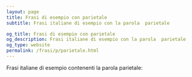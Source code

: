 ```yaml
---
layout: page
title: Frasi di esempio con parietale 
subtitle: Frasi italiane di esempio con la parola  parietale

og_title: Frasi di esempio con parietale 
og_description: Frasi italiane di esempio con la parola  parietale
og_type: website
permalink: /frasi/p/parietale.html
---
```


Frasi italiane di esempio contenenti la parola parietale:


